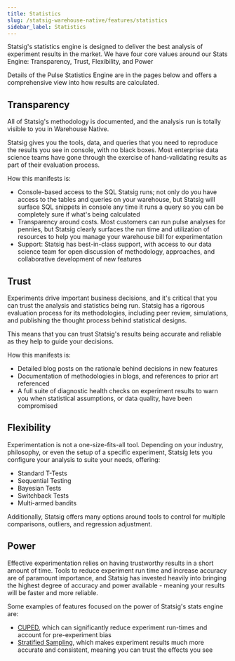 ```yaml
---
title: Statistics
slug: /statsig-warehouse-native/features/statistics
sidebar_label: Statistics
---
```


Statsig's statistics engine is designed to deliver the best analysis of experiment results in the market. We have four core values around our Stats Engine: Transparency, Trust, Flexibility, and Power

Details of the Pulse Statistics Engine are in the pages below and offers a comprehensive view into how results are calculated.

## Transparency

All of Statsig's methodology is documented, and the analysis run is totally visible to you in Warehouse Native.

Statsig gives you the tools, data, and queries that you need to reproduce the results you see in console, with no black boxes. Most enterprise data science teams have gone through the exercise of hand-validating results as part of their evaluation process.

How this manifests is:

- Console-based access to the SQL Statsig runs; not only do you have access to the tables and queries on your warehouse, but Statsig will surface SQL snippets in console any time it runs a query so you can be completely sure if what's being calculated
- Transparency around costs. Most customers can run pulse analyses for pennies, but Statsig clearly surfaces the run time and utilization of resources to help you manage your warehouse bill for experimentation
- Support: Statsig has best-in-class support, with access to our data science team for open discussion of methodology, approaches, and collaborative development of new features

## Trust

Experiments drive important business decisions, and it's critical that you can trust the analysis and statistics being run. Statsig has a rigorous evaluation process for its methodologies, including peer review, simulations, and publishing the thought process behind statistical designs.

This means that you can trust Statsig's results being accurate and reliable as they help to guide your decisions.

How this manifests is:

- Detailed blog posts on the rationale behind decisions in new features
- Documentation of methodologies in blogs, and references to prior art referenced
- A full suite of diagnostic health checks on experiment results to warn you when statistical assumptions, or data quality, have been compromised

## Flexibility

Experimentation is not a one-size-fits-all tool. Depending on your industry, philosophy, or even the setup of a specific experiment, Statsig lets you configure your analysis to suite your needs, offering:

- Standard T-Tests
- Sequential Testing
- Bayesian Tests
- Switchback Tests
- Multi-armed bandits

Additionally, Statsig offers many options around tools to control for multiple comparisons, outliers, and regression adjustment.

## Power

Effective experimentation relies on having trustworthy results in a short amount of time. Tools to reduce experiment run time and increase accuracy are of paramount importance, and Statsig has invested heavily into bringing the highest degree of accuracy and power available - meaning your results will be faster and more reliable.

Some examples of features focused on the power of Statsig's stats engine are:

- [CUPED](https://www.statsig.com/blog/cuped), which can significantly reduce experiment run-times and account for pre-experiment bias
- [Stratified Sampling](experiments-plus/stratified-sampling), which makes experiment results much more accurate and consistent, meaning you can trust the effects you see

